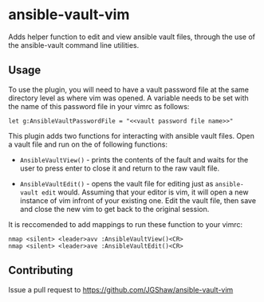 # ansible-vault-vim
Adds helper function to edit and view ansible vault files, through the use of the ansible-vault command line utilities.

## Usage
To use the plugin, you will need to have a vault password file at the same directory level as where vim was opened. A variable needs to be set with the name of this password file in your vimrc as follows:

```
let g:AnsibleVaultPasswordFile = "<<vault password file name>>"
```

This plugin adds two functions for interacting with ansible vault files. Open a vault file and run on the of following functions:
- `AnsibleVaultView()` - prints the contents of the fault and waits for the user to press enter to close it and return to the raw vault file.

- `AnsibleVaultEdit()` - opens the vault file for editing just as `ansible-vault edit` would. Assuming that your editor is vim, it will open a new instance of vim infront of your existing one. Edit the vault file, then save and close the new vim to get back to the original session.

It is reccomended to add mappings to run these function to your vimrc:
```
nmap <silent> <leader>avv :AnsibleVaultView()<CR>
nmap <silent> <leader>ave :AnsibleVaultEdit()<CR>
```

## Contributing
Issue a pull request to https://github.com/JGShaw/ansible-vault-vim
